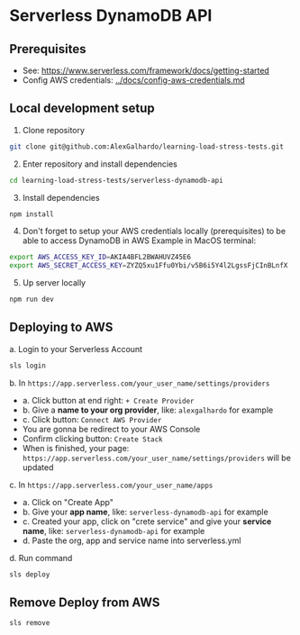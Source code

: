 # Serverless DynamoDB API

## Prerequisites
- See: https://www.serverless.com/framework/docs/getting-started
- Config AWS credentials: [../docs/config-aws-credentials.md](../docs/config-aws-credentials.md)

## Local development setup

1. Clone repository
```bash
git clone git@github.com:AlexGalhardo/learning-load-stress-tests.git
```

2. Enter repository and install dependencies
```bash
cd learning-load-stress-tests/serverless-dynamodb-api
```

3. Install dependencies
```bash
npm install
```

4. Don't forget to setup your AWS credentials locally (prerequisites) to be able to access DynamoDB in AWS
Example in MacOS terminal:
```bash
export AWS_ACCESS_KEY_ID=AKIA4BFL2BWAHUVZ45E6
export AWS_SECRET_ACCESS_KEY=ZYZQ5xu1Ffu0Ybi/v5B6i5Y4l2LgssFjCInBLnfX
```

5. Up server locally
```bash
npm run dev
```

## Deploying to AWS

a. Login to your Serverless Account
```bash
sls login
```

b. In `https://app.serverless.com/your_user_name/settings/providers`
   - a. Click button at end right: `+ Create Provider`
   - b. Give a **name to your org provider**, like: `alexgalhardo` for example
   - c. Click button: `Connect AWS Provider`
   - You are gonna be redirect to your AWS Console
   - Confirm clicking button: `Create Stack`
   - When is finished, your page: `https://app.serverless.com/your_user_name/settings/providers` will be updated

c. In `https://app.serverless.com/your_user_name/apps`
   - a. Click on "Create App"
   - b. Give your **app name**, like: `serverless-dynamodb-api` for example
   - c. Created your app, click on "crete service" and give your **service name**, like: `serverless-dynamodb-api` for example
   - d. Paste the org, app and service name into serverless.yml

d. Run command
```bash
sls deploy
```

## Remove Deploy from AWS
```bash
sls remove
```
